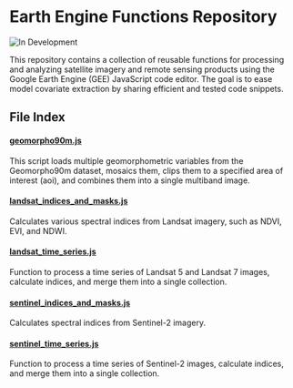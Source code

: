 # Earth Engine Functions Repository

![In Development](https://img.shields.io/badge/Status-In%20Development-yellow)

This repository contains a collection of reusable functions for processing and analyzing satellite imagery and remote sensing products using the Google Earth Engine (GEE) JavaScript code editor. The goal is to ease model covariate extraction by sharing efficient and tested code snippets.

## File Index

#### [geomorpho90m.js](https://github.com/bgcasey/google_earth_engine_functions/blob/main/geomorpho90m.js)
This script loads multiple geomorphometric variables from the 
Geomorpho90m dataset, mosaics them, clips them to a specified area 
of interest (aoi), and combines them into a single multiband image.

#### [landsat_indices_and_masks.js](https://github.com/bgcasey/google_earth_engine_functions/blob/main/landsat_indices_and_masks.js)
Calculates various spectral indices from Landsat imagery, such as NDVI, EVI, and NDWI.

#### [landsat_time_series.js](https://github.com/bgcasey/google_earth_engine_functions/blob/main/landsat_time_series.js)
Function to process a time series of Landsat 5 and Landsat 7 images, calculate indices, and merge them into a single collection.

#### [sentinel_indices_and_masks.js](https://github.com/bgcasey/google_earth_engine_functions/blob/main/sentinel_indices_and_masks.js)
Calculates spectral indices from Sentinel-2 imagery. 

#### [sentinel_time_series.js](https://github.com/bgcasey/google_earth_engine_functions/blob/main/sentinel_time_series.js)
Function to process a time series of Sentinel-2 images, calculate indices, and merge them into a single collection.
